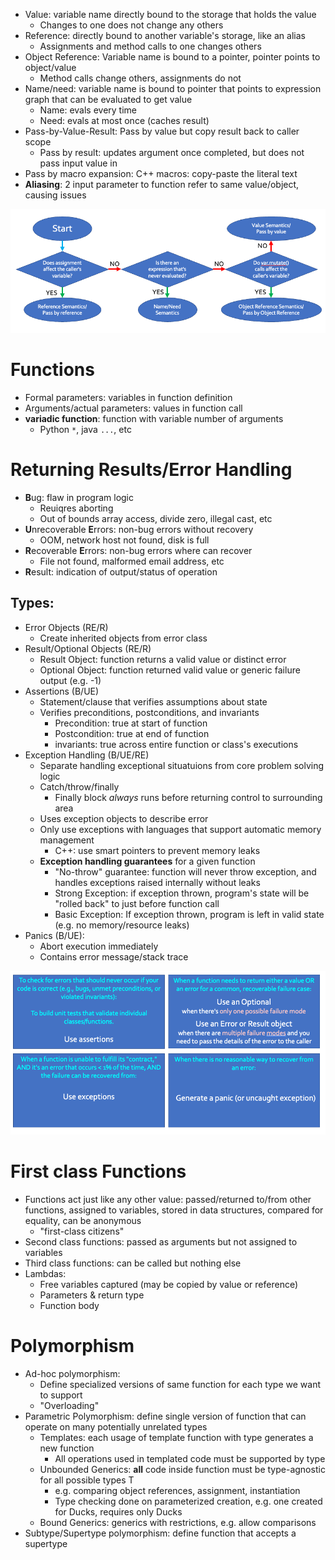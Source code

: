 - Value: variable name directly bound to the storage that holds the value
	- Changes to one does not change any others
- Reference: directly bound to another variable's storage, like an alias
	- Assignments and method calls to one changes others
- Object Reference: Variable name is bound to a pointer, pointer points to object/value
	- Method calls change others, assignments do not
- Name/need: variable name is bound to pointer that points to expression graph that can be evaluated to get value
	- Name: evals every time
	- Need: evals at most once (caches result)
- Pass-by-Value-Result: Pass by value but copy result back to caller scope
	- Pass by result: updates argument once completed, but does not pass input value in
- Pass by macro expansion: C++ macros: copy-paste the literal text
- **Aliasing**: 2 input parameter to function refer to same value/object, causing issues

![Screenshot 2024-11-11 at 1.10.50 PM.png](../../_resources/Screenshot%202024-11-11%20at%201.10.50%20PM.png)

# Functions
- Formal parameters: variables in function definition
- Arguments/actual parameters: values in function call
- **variadic function**: function with variable number of arguments
	- Python `*`, java `...`, etc
# Returning Results/Error Handling
- **B**ug: flaw in program logic
	- Reuiqres aborting
	- Out of bounds array access, divide zero, illegal cast, etc
- **U**nrecoverable **E**rrors: non-bug errors without recovery
	- OOM, network host not found, disk is full
- **R**ecoverable **E**rrors: non-bug errors where can recover
	- File not found, malformed email address, etc
- **R**esult: indication of output/status of operation
## Types:
- Error Objects (RE/R)
	- Create inherited objects from error class
- Result/Optional Objects (RE/R)
	- Result Object: function returns a valid value or distinct error
	- Optional Object: function returned valid value or generic failure output (e.g. -1)
- Assertions (B/UE)
	- Statement/clause that verifies assumptions about state
	- Verifies preconditions, postconditions, and invariants
		- Precondition: true at start of function
		- Postcondition: true at end of function
		- invariants: true across entire function or class's executions
- Exception Handling (B/UE/RE)
	- Separate handling exceptional situatuions from core problem solving logic
	- Catch/throw/finally
		- Finally block *always* runs before returning control to surrounding area
	- Uses exception objects to describe error 
	- Only use exceptions with languages that support automatic memory management
		- C++: use smart pointers to prevent memory leaks
	- **Exception handling guarantees** for a given function
		- "No-throw" guarantee: function will never throw exception, and handles exceptions raised internally without leaks
		- Strong Exception: if exception thrown, program's state will be "rolled back" to just before function call
		- Basic Exception: If exception thrown, program is left in valid state (e.g. no memory/resource leaks)
- Panics (B/UE):
	- Abort execution immediately
	- Contains error message/stack trace

![Screenshot 2024-11-17 at 3.19.03 PM.png](../../_resources/Screenshot%202024-11-17%20at%203.19.03%20PM.png)

# First class Functions
- Functions act just like any other value: passed/returned to/from other functions, assigned to variables, stored in data structures, compared for equality, can be anonymous
	- "first-class citizens"
- Second class functions: passed as arguments but not assigned to variables
- Third class functions: can be called but nothing else
- Lambdas:
	- Free variables captured (may be copied by value or reference)
	- Parameters & return type
	- Function body
# Polymorphism
- Ad-hoc polymorphism:
	- Define specialized versions of same function for each type we want to support
	- "Overloading"
- Parametric Polymorphism: define single version of function that can operate on many potentially unrelated types
	- Templates: each usage of template function with type generates a new function
		- All operations used in templated code must be supported by type
	- Unbounded Generics: **all** code inside function must be type-agnostic for all possible types T
		- e.g. comparing object references, assignment, instantiation
		- Type checking done on parameterized creation, e.g. one created for Ducks, requires only Ducks
	- Bound Generics: generics with restrictions, e.g. allow comparisons
- Subtype/Supertype polymorphism: define function that accepts a supertype